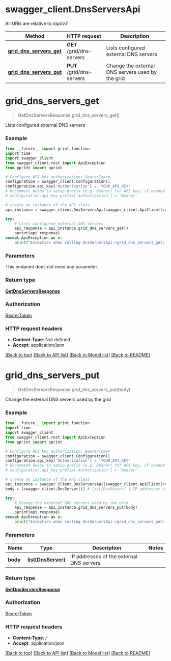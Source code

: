 # swagger_client.DnsServersApi

All URIs are relative to */api/v3*

Method | HTTP request | Description
------------- | ------------- | -------------
[**grid_dns_servers_get**](DnsServersApi.md#grid_dns_servers_get) | **GET** /grid/dns-servers | Lists configured external DNS servers
[**grid_dns_servers_put**](DnsServersApi.md#grid_dns_servers_put) | **PUT** /grid/dns-servers | Change the external DNS servers used by the grid

# **grid_dns_servers_get**
> GetDnsServersResponse grid_dns_servers_get()

Lists configured external DNS servers

### Example
```python
from __future__ import print_function
import time
import swagger_client
from swagger_client.rest import ApiException
from pprint import pprint

# Configure API key authorization: BearerToken
configuration = swagger_client.Configuration()
configuration.api_key['Authorization'] = 'YOUR_API_KEY'
# Uncomment below to setup prefix (e.g. Bearer) for API key, if needed
# configuration.api_key_prefix['Authorization'] = 'Bearer'

# create an instance of the API class
api_instance = swagger_client.DnsServersApi(swagger_client.ApiClient(configuration))

try:
    # Lists configured external DNS servers
    api_response = api_instance.grid_dns_servers_get()
    pprint(api_response)
except ApiException as e:
    print("Exception when calling DnsServersApi->grid_dns_servers_get: %s\n" % e)
```

### Parameters
This endpoint does not need any parameter.

### Return type

[**GetDnsServersResponse**](GetDnsServersResponse.md)

### Authorization

[BearerToken](../README.md#BearerToken)

### HTTP request headers

 - **Content-Type**: Not defined
 - **Accept**: application/json

[[Back to top]](#) [[Back to API list]](../README.md#documentation-for-api-endpoints) [[Back to Model list]](../README.md#documentation-for-models) [[Back to README]](../README.md)

# **grid_dns_servers_put**
> GetDnsServersResponse grid_dns_servers_put(body)

Change the external DNS servers used by the grid

### Example
```python
from __future__ import print_function
import time
import swagger_client
from swagger_client.rest import ApiException
from pprint import pprint

# Configure API key authorization: BearerToken
configuration = swagger_client.Configuration()
configuration.api_key['Authorization'] = 'YOUR_API_KEY'
# Uncomment below to setup prefix (e.g. Bearer) for API key, if needed
# configuration.api_key_prefix['Authorization'] = 'Bearer'

# create an instance of the API class
api_instance = swagger_client.DnsServersApi(swagger_client.ApiClient(configuration))
body = [swagger_client.DnsServer()] # list[DnsServer] | IP addresses of the external DNS servers

try:
    # Change the external DNS servers used by the grid
    api_response = api_instance.grid_dns_servers_put(body)
    pprint(api_response)
except ApiException as e:
    print("Exception when calling DnsServersApi->grid_dns_servers_put: %s\n" % e)
```

### Parameters

Name | Type | Description  | Notes
------------- | ------------- | ------------- | -------------
 **body** | [**list[DnsServer]**](DnsServer.md)| IP addresses of the external DNS servers | 

### Return type

[**GetDnsServersResponse**](GetDnsServersResponse.md)

### Authorization

[BearerToken](../README.md#BearerToken)

### HTTP request headers

 - **Content-Type**: */*
 - **Accept**: application/json

[[Back to top]](#) [[Back to API list]](../README.md#documentation-for-api-endpoints) [[Back to Model list]](../README.md#documentation-for-models) [[Back to README]](../README.md)


